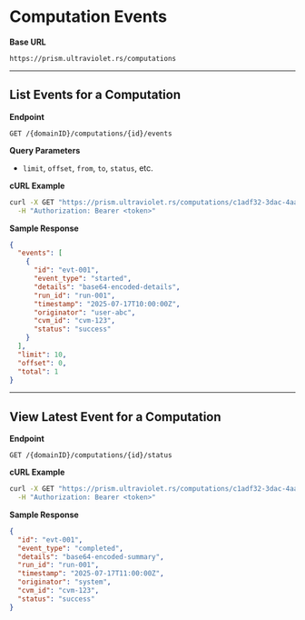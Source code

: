 # Computation Events

**Base URL**

```
https://prism.ultraviolet.rs/computations
```

---

## List Events for a Computation

**Endpoint**

```
GET /{domainID}/computations/{id}/events
```

**Query Parameters**

- `limit`, `offset`, `from`, `to`, `status`, etc.

**cURL Example**

```bash
curl -X GET "https://prism.ultraviolet.rs/computations/c1adf32-3dac-4aad-bead-ae96fe071239/computations/comp-123/events?domainID=c1adf32-3dac-4aad-bead-ae96fe071239&limit=10" \
  -H "Authorization: Bearer <token>"
```

**Sample Response**

```json
{
  "events": [
    {
      "id": "evt-001",
      "event_type": "started",
      "details": "base64-encoded-details",
      "run_id": "run-001",
      "timestamp": "2025-07-17T10:00:00Z",
      "originator": "user-abc",
      "cvm_id": "cvm-123",
      "status": "success"
    }
  ],
  "limit": 10,
  "offset": 0,
  "total": 1
}
```

---

## View Latest Event for a Computation

**Endpoint**

```
GET /{domainID}/computations/{id}/status
```

**cURL Example**

```bash
curl -X GET "https://prism.ultraviolet.rs/computations/c1adf32-3dac-4aad-bead-ae96fe071239/computations/comp-123/status?domainID=c1adf32-3dac-4aad-bead-ae96fe071239" \
  -H "Authorization: Bearer <token>"
```

**Sample Response**

```json
{
  "id": "evt-001",
  "event_type": "completed",
  "details": "base64-encoded-summary",
  "run_id": "run-001",
  "timestamp": "2025-07-17T11:00:00Z",
  "originator": "system",
  "cvm_id": "cvm-123",
  "status": "success"
}
```
